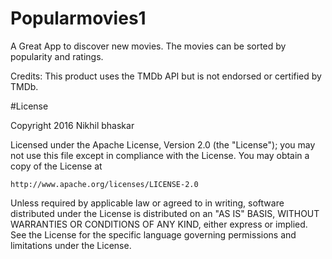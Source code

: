 # Popularmovies1
A Great App to discover new movies. The movies can be sorted by popularity and ratings. 

Credits: This product uses the TMDb API but is not endorsed or certified by TMDb.

#License

Copyright 2016 Nikhil bhaskar

Licensed under the Apache License, Version 2.0 (the "License");
you may not use this file except in compliance with the License.
You may obtain a copy of the License at

    http://www.apache.org/licenses/LICENSE-2.0

Unless required by applicable law or agreed to in writing, software
distributed under the License is distributed on an "AS IS" BASIS,
WITHOUT WARRANTIES OR CONDITIONS OF ANY KIND, either express or implied.
See the License for the specific language governing permissions and
limitations under the License.
